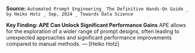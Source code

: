 **Source:** `Automated Prompt Engineering_ The Definitive Hands-On Guide _ by Heiko Hotz _ Sep, 2024 _ Towards Data Science`

**Key Finding: APE Can Unlock Significant Performance Gains**
APE allows for the exploration of a wider range of prompt designs, often leading to unexpected approaches and significant performance improvements compared to manual methods. — [Heiko Hotz]
